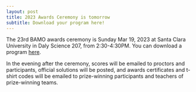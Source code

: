 ```yaml
---
layout: post
title: 2023 Awards Ceremony is tomorrow
subtitle: Download your program here!
---
```


The 23rd BAMO awards ceremony is Sunday Mar 19, 2023 at Santa Clara University in Daly Science 207, from 2:30-4:30PM.
You can download a program  [here](/archives/winners/BAMO2023AwardsProgram.pdf).

In the evening after the ceremony, scores will be emailed to proctors and participants, official solutions will be posted, and awards certificates and t-shirt codes will be emailed to prize-winning participants and teachers of prize-winning teams.
